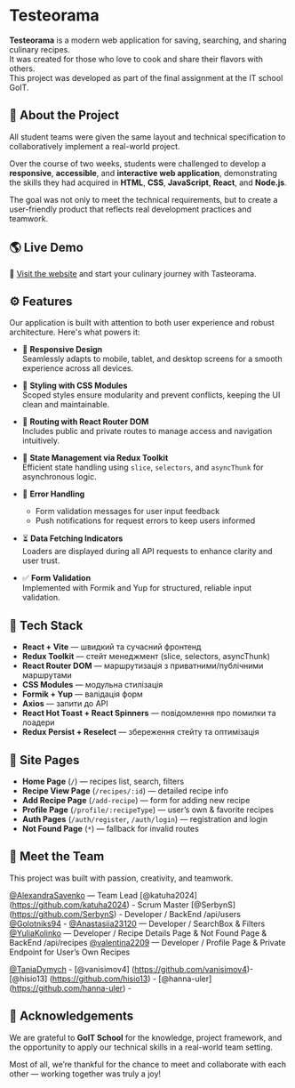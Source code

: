 # Testeorama

**Testeorama** is a modern web application for saving, searching, and sharing culinary recipes.  
It was created for those who love to cook and share their flavors with others.  
This project was developed as part of the final assignment at the IT school GoIT.

## 📌 About the Project

All student teams were given the same layout and technical specification to collaboratively implement a real-world project.

Over the course of two weeks, students were challenged to develop a **responsive**, **accessible**, and **interactive web application**, demonstrating the skills they had acquired in **HTML**, **CSS**, **JavaScript**, **React**, and **Node.js**.

The goal was not only to meet the technical requirements, but to create a user-friendly product that reflects real development practices and teamwork.


## 🌎 Live Demo
🚀 [Visit the website](https://cavabanga-fe-beta.vercel.app/) and start your culinary journey with Tasteorama.

## ⚙️ Features 

Our application is built with attention to both user experience and robust architecture. Here's what powers it:

- 📱 **Responsive Design**  
  Seamlessly adapts to mobile, tablet, and desktop screens for a smooth experience across all devices.

- 🎨 **Styling with CSS Modules**  
  Scoped styles ensure modularity and prevent conflicts, keeping the UI clean and maintainable.

- 🧭 **Routing with React Router DOM**  
  Includes public and private routes to manage access and navigation intuitively.

- 🧠 **State Management via Redux Toolkit**  
  Efficient state handling using `slice`, `selectors`, and `asyncThunk` for asynchronous logic.

- 🚨 **Error Handling**  
  - Form validation messages for user input feedback  
  - Push notifications for request errors to keep users informed

- ⏳ **Data Fetching Indicators**  
  Loaders are displayed during all API requests to enhance clarity and user trust.

- ✅ **Form Validation**  
  Implemented with Formik and Yup for structured, reliable input validation.

## 🧰 Tech Stack

- **React + Vite** — швидкий та сучасний фронтенд
- **Redux Toolkit** — стейт менеджмент (slice, selectors, asyncThunk)
- **React Router DOM** — маршрутизація з приватними/публічними маршрутами
- **CSS Modules** — модульна стилізація
- **Formik + Yup** — валідація форм
- **Axios** — запити до API
- **React Hot Toast + React Spinners** — повідомлення про помилки та лоадери
- **Redux Persist + Reselect** — збереження стейту та оптимізація

## 📑 Site Pages

- **Home Page** (`/`) — recipes list, search, filters  
- **Recipe View Page** (`/recipes/:id`) — detailed recipe info  
- **Add Recipe Page** (`/add-recipe`) — form for adding new recipe  
- **Profile Page** (`/profile/:recipeType`) — user’s own & favorite recipes  
- **Auth Pages** (`/auth/register`, `/auth/login`) — registration and login  
- **Not Found Page** (`*`) — fallback for invalid routes  

## 🚀 Meet the Team  

This project was built with passion, creativity, and teamwork.  

[@AlexandraSavenko](https://github.com/AlexandraSavenko) — Team Lead 
[@katuha2024] (https://github.com/katuha2024) - Scrum Master
[@SerbynS] (https://github.com/SerbynS) - Developer / BackEnd /api/users
[@Golotniks94](https://github.com/Golotniks94) -
[@Anastasiia23120](https://github.com/Anastasiia23120) — Developer / SearchBox & Filters  
[@YuliaKolinko](https://github.com/YuliaKolinko) — Developer / Recipe Details Page & Not Found Page & BackEnd /api/recipes
[@valentina2209](https://github.com/valentina2209) — Developer / Profile Page & Private Endpoint for User’s Own Recipes  

[@TaniaDymych](https://github.com/TaniaDumych) -
[@vanisimov4] (https://github.com/vanisimov4)-
[@hisio13] (https://github.com/hisio13) -
[@hanna-uler] (https://github.com/hanna-uler) -

## 🙏 Acknowledgements  

We are grateful to **GoIT School** for the knowledge, project framework, and the opportunity to apply our technical skills in a real-world team setting.  

Most of all, we’re thankful for the chance to meet and collaborate with each other — working together was truly a joy!  
